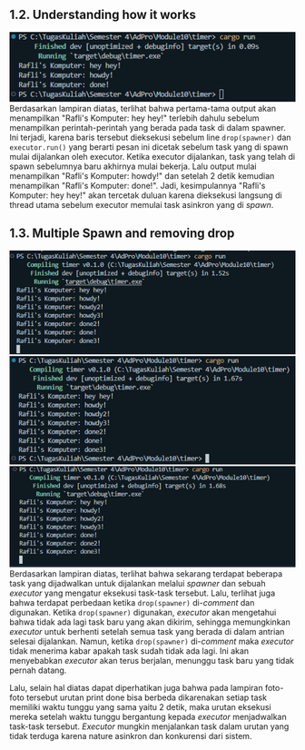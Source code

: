 ## 1.2. Understanding how it works

![understanding how it works](image.png) <br>
Berdasarkan lampiran diatas, terlihat bahwa pertama-tama output akan menampilkan "Rafli's Komputer: hey hey!" terlebih dahulu sebelum menampilkan perintah-perintah yang berada pada task di dalam spawner. Ini terjadi, karena baris tersebut dieksekusi sebelum line `drop(spawner)` dan `executor.run()` yang berarti pesan ini dicetak sebelum task yang di spawn mulai dijalankan oleh executor. Ketika executor dijalankan, task yang telah di spawn sebelumnya baru akhirnya mulai bekerja. Lalu output mulai menampilkan "Rafli's Komputer: howdy!" dan setelah 2 detik kemudian menampilkan "Rafli's Komputer: done!". Jadi, kesimpulannya "Rafli's Komputer: hey hey!" akan tercetak duluan karena dieksekusi langsung di thread utama sebelum executor memulai task asinkron yang di *spawn*. <br>

## 1.3. Multiple Spawn and removing drop

![Without drop spawner (1)](image2.png) <br>
![With drop spawner](image3.png) <br>
![Without drop spawner (2)](image4.png) <br>
Berdasarkan lampiran diatas, terlihat bahwa sekarang terdapat beberapa task yang dijadwalkan untuk dijalankan melalui *spawner* dan sebuah *executor* yang mengatur eksekusi task-task tersebut. Lalu, terlihat juga bahwa terdapat perbedaan ketika `drop(spawner)` di-*comment* dan digunakan. Ketika `drop(spawner)` digunakan, *executor* akan mengetahui bahwa tidak ada lagi task baru yang akan dikirim, sehingga memungkinkan *executor* untuk berhenti setelah semua task yang berada di dalam antrian selesai dijalankan. Namun, ketika `drop(spawner)` di-*comment* maka *executor* tidak menerima kabar apakah task sudah tidak ada lagi. Ini akan menyebabkan *executor* akan terus berjalan, menunggu task baru yang tidak pernah datang. <br>

Lalu, selain hal diatas dapat diperhatikan juga bahwa pada lampiran foto-foto tersebut urutan print done bisa berbeda dikarenakan setiap task memiliki waktu tunggu yang sama yaitu 2 detik, maka urutan eksekusi mereka setelah waktu tunggu bergantung kepada *executor* menjadwalkan task-task tersebut. *Executor* mungkin menjalankan task dalam urutan yang tidak terduga karena nature asinkron dan konkurensi dari sistem. <br>